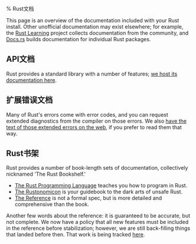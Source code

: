 % Rust文档

<style>
nav {
    display: none;
}
</style>

This page is an overview of the documentation included with your Rust install.
Other unofficial documentation may exist elsewhere; for example, the [Rust
Learning] project collects documentation from the community, and [Docs.rs]
builds documentation for individual Rust packages.

## API文档

Rust provides a standard library with a number of features; [we host its
documentation here][api].

## 扩展错误文档

Many of Rust's errors come with error codes, and you can request extended
diagnostics from the compiler on those errors. We also [have the text of those
extended errors on the web][err], if you prefer to read them that way.

## Rust书架

Rust provides a number of book-length sets of documentation, collectively
nicknamed 'The Rust Bookshelf.'

* [The Rust Programming Language][book] teaches you how to program in Rust.
* [The Rustonomicon][nomicon] is your guidebook to the dark arts of unsafe Rust.
* [The Reference][ref] is not a formal spec, but is more detailed and comprehensive than the book.

Another few words about the reference: it is guaranteed to be accurate, but not
complete. We now have a policy that all new features must be included in the
reference before stabilization; however, we are still back-filling things that
landed before then. That work is being tracked [here][38643].

[Rust Learning]: https://github.com/ctjhoa/rust-learning
[Docs.rs]: https://docs.rs/
[api]: std/index.html
[ref]: reference/index.html
[38643]: https://github.com/rust-lang/rust/issues/38643
[err]: error-index.html
[book]: book/index.html
[nomicon]: nomicon/index.html

